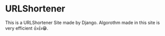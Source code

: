 # URLShortener

This is a URLShortener Site made by Django. Algorothm made in this site is very efficient 👍👍😁.

